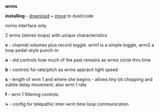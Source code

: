 **wrms**

**installing** - [download](https://github.com/AndrewShike/wrms/archive/master.zip) + [move](https://monome.org/docs/norns/fileshare/) to dust/code

norns interface only

2 wrms (stereo loops) with unique characteristics

**v** - channel volumes plus record toggle.
wrm1 is a simple toggle, wrm2 a loop pedal-style punch-in

**o** - old controls how much of the past remains as wrms circle thru time

**b** - controls for rate/pitch as wrms apprach light speed

**s** - length of wrm 1 and where she begins - allows tiny bit chopping and subtle delay movement. also wrm 1 rate

**f** - wrm 1 filtering controls

**>** - config for telepathic inter-wrm time loop communication
